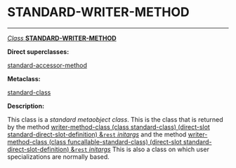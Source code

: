STANDARD-WRITER-METHOD
======================

------------------------------------------------------------------------

[*Class* **STANDARD-WRITER-METHOD**]()

**Direct superclasses:**

[]()[standard-accessor-method](class-standard-accessor-method.md)

**Metaclass:**

[standard-class](class-standard-class.md)

**Description:**

This class is a *standard metaobject class*. This is the class that is returned by the method [writer-method-class (class standard-class) (direct-slot standard-direct-slot-definition) &`rest` *initargs*](writer-method-class-standard-class-standard-direct-slot-definition.md) and the method [writer-method-class (class funcallable-standard-class) (direct-slot standard-direct-slot-definition) &`rest` *initargs*](writer-method-class-funcallable-standard-class-standard-direct-slot-definition.md) This is also a class on which user specializations are normally based.
